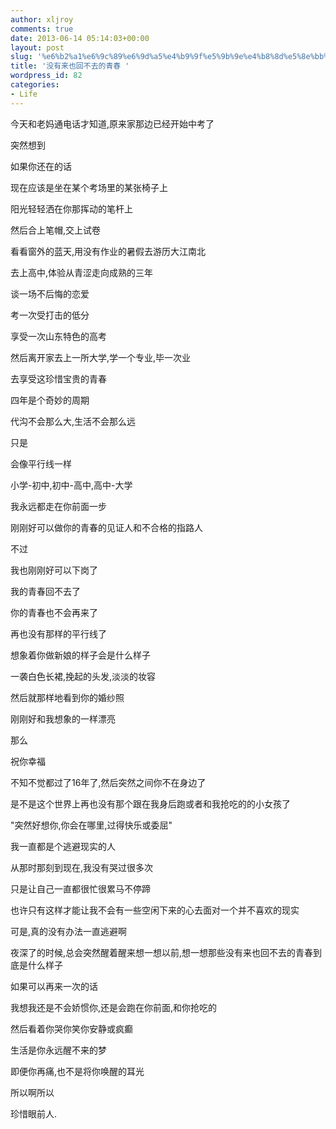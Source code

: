 ```yaml
---
author: xljroy
comments: true
date: 2013-06-14 05:14:03+00:00
layout: post
slug: '%e6%b2%a1%e6%9c%89%e6%9d%a5%e4%b9%9f%e5%9b%9e%e4%b8%8d%e5%8e%bb%e7%9a%84%e9%9d%92%e6%98%a5'
title: '没有来也回不去的青春 '
wordpress_id: 82
categories:
- Life
---
```


今天和老妈通电话才知道,原来家那边已经开始中考了

突然想到

如果你还在的话

现在应该是坐在某个考场里的某张椅子上

阳光轻轻洒在你那挥动的笔杆上

然后合上笔帽,交上试卷

看看窗外的蓝天,用没有作业的暑假去游历大江南北

去上高中,体验从青涩走向成熟的三年

谈一场不后悔的恋爱

考一次受打击的低分

享受一次山东特色的高考

然后离开家去上一所大学,学一个专业,毕一次业

去享受这珍惜宝贵的青春

四年是个奇妙的周期

代沟不会那么大,生活不会那么远

只是

会像平行线一样

小学-初中,初中-高中,高中-大学

我永远都走在你前面一步

刚刚好可以做你的青春的见证人和不合格的指路人



不过

我也刚刚好可以下岗了

我的青春回不去了

你的青春也不会再来了

再也没有那样的平行线了



想象着你做新娘的样子会是什么样子

一袭白色长裙,挽起的头发,淡淡的妆容

然后就那样地看到你的婚纱照

刚刚好和我想象的一样漂亮

那么

祝你幸福



不知不觉都过了16年了,然后突然之间你不在身边了

是不是这个世界上再也没有那个跟在我身后跑或者和我抢吃的的小女孩了

"突然好想你,你会在哪里,过得快乐或委屈"

我一直都是个逃避现实的人

从那时那刻到现在,我没有哭过很多次

只是让自己一直都很忙很累马不停蹄

也许只有这样才能让我不会有一些空闲下来的心去面对一个并不喜欢的现实

可是,真的没有办法一直逃避啊

夜深了的时候,总会突然醒着醒来想一想以前,想一想那些没有来也回不去的青春到底是什么样子

如果可以再来一次的话

我想我还是不会娇惯你,还是会跑在你前面,和你抢吃的

然后看着你哭你笑你安静或疯癫



生活是你永远醒不来的梦

即便你再痛,也不是将你唤醒的耳光

所以啊所以

珍惜眼前人.

